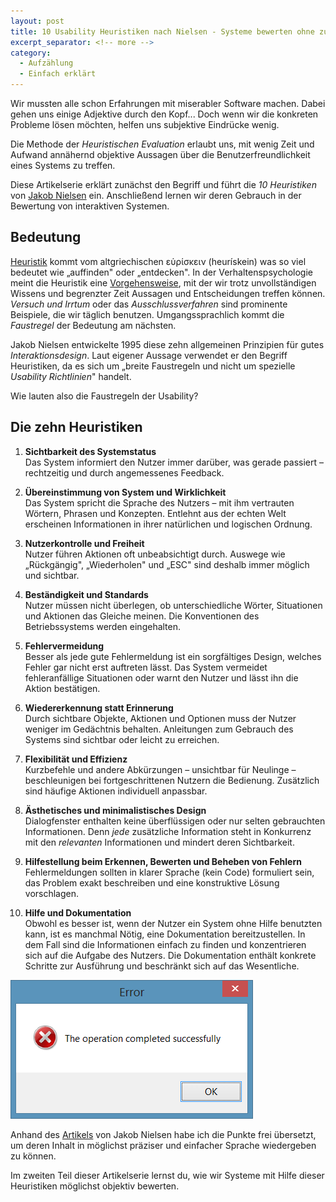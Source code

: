 ```yaml
---
layout: post
title: 10 Usability Heuristiken nach Nielsen - Systeme bewerten ohne zu fluchen
excerpt_separator: <!-- more -->
category:
  - Aufzählung
  - Einfach erklärt
---
```


Wir mussten alle schon Erfahrungen mit miserabler Software machen. Dabei gehen uns einige Adjektive durch den Kopf... Doch wenn wir die konkreten Probleme lösen möchten, helfen uns subjektive Eindrücke wenig.

Die Methode der _Heuristischen Evaluation_ erlaubt uns, mit wenig Zeit und Aufwand annähernd objektive Aussagen über die Benutzerfreundlichkeit eines Systems zu treffen.

Diese Artikelserie erklärt zunächst den Begriff und führt die _10 Heuristiken_ von [Jakob Nielsen](https://www.nngroup.com/people/jakob-nielsen/) ein. Anschließend lernen wir deren Gebrauch in der Bewertung von interaktiven Systemen.<!-- more -->

## Bedeutung

[Heuristik](https://de.wikipedia.org/wiki/Heuristik) kommt vom altgriechischen εὑρίσκειν (heurískein) was so viel bedeutet wie „auffinden" oder „entdecken". In der Verhaltenspsychologie meint die Heuristik eine [Vorgehensweise](https://www.verywell.com/what-is-a-heuristic-2795235), mit der wir trotz unvollständigen Wissens und begrenzter Zeit Aussagen und Entscheidungen treffen können. _Versuch und Irrtum_ oder das _Ausschlussverfahren_ sind prominente Beispiele, die wir täglich benutzen. Umgangssprachlich kommt die _Faustregel_ der Bedeutung am nächsten.

Jakob Nielsen entwickelte 1995 diese zehn allgemeinen Prinzipien für gutes _Interaktionsdesign_. Laut eigener Aussage verwendet er den Begriff Heuristiken, da es sich um „breite Faustregeln und nicht um spezielle _Usability Richtlinien_" handelt.

Wie lauten also die Faustregeln der Usability?

## Die zehn Heuristiken

1. **Sichtbarkeit des Systemstatus**<br>
  Das System informiert den Nutzer immer darüber, was gerade passiert – rechtzeitig und durch angemessenes Feedback.

2. **Übereinstimmung von System und Wirklichkeit**<br>
  Das System spricht die Sprache des Nutzers – mit ihm vertrauten Wörtern, Phrasen und Konzepten. Entlehnt aus der echten Welt erscheinen Informationen in ihrer natürlichen und logischen Ordnung.

3. **Nutzerkontrolle und Freiheit**<br>
  Nutzer führen Aktionen oft unbeabsichtigt durch. Auswege wie „Rückgängig", „Wiederholen" und „ESC" sind deshalb immer möglich und sichtbar.

4. **Beständigkeit und Standards**<br>
  Nutzer müssen nicht überlegen, ob unterschiedliche Wörter, Situationen und Aktionen das Gleiche meinen. Die Konventionen des Betriebssystems werden eingehalten.

5. **Fehlervermeidung**<br>
  Besser als jede gute Fehlermeldung ist ein sorgfältiges Design, welches Fehler gar nicht erst auftreten lässt. Das System vermeidet fehleranfällige Situationen oder warnt den Nutzer und lässt ihn die Aktion bestätigen.

6. **Wiedererkennung statt Erinnerung**<br>
  Durch sichtbare Objekte, Aktionen und Optionen muss der Nutzer weniger im Gedächtnis behalten. Anleitungen zum Gebrauch des Systems sind sichtbar oder leicht zu erreichen.

7. **Flexibilität und Effizienz**<br>
  Kurzbefehle und andere Abkürzungen – unsichtbar für Neulinge – beschleunigen bei fortgeschrittenen Nutzern die Bedienung. Zusätzlich sind häufige Aktionen individuell anpassbar.

8. **Ästhetisches und minimalistisches Design**<br>
  Dialogfenster enthalten keine überflüssigen oder nur selten gebrauchten Informationen. Denn _jede_ zusätzliche Information steht in Konkurrenz mit den _relevanten_ Informationen und mindert deren Sichtbarkeit.

9. **Hilfestellung beim Erkennen, Bewerten und Beheben von Fehlern**<br>
  Fehlermeldungen sollten in klarer Sprache (kein Code) formuliert sein, das Problem exakt beschreiben und eine konstruktive Lösung vorschlagen.

10. **Hilfe und Dokumentation**<br>
  Obwohl es besser ist, wenn der Nutzer ein System ohne Hilfe benutzten kann, ist es manchmal Nötig, eine Dokumentation bereitzustellen. In dem Fall sind die Informationen einfach zu finden und konzentrieren sich auf die Aufgabe des Nutzers. Die Dokumentation enthält konkrete Schritte zur Ausführung und beschränkt sich auf das Wesentliche.

[![Error on Windows](assets/windows-error.png)](https://www.medo64.com/2013/03/error-the-operation-completed-successfully/)

Anhand des [Artikels](https://www.nngroup.com/articles/ten-usability-heuristics/) von Jakob Nielsen habe ich die Punkte frei übersetzt, um deren Inhalt in möglichst präziser und einfacher Sprache wiedergeben zu können.

Im zweiten Teil dieser Artikelserie lernst du, wie wir Systeme mit Hilfe dieser Heuristiken möglichst objektiv bewerten.
